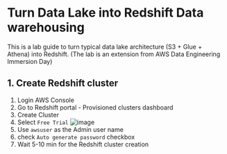 # Turn Data Lake into Redshift Data warehousing

This is a lab guide to turn typical data lake architecture (S3 + Glue + Athena) into Redshift.
(The lab is an extension from AWS Data Engineering Immersion Day)

## 1. Create Redshift cluster

1. Login AWS Console
2. Go to Redshift portal - Provisioned clusters dashboard
3. Create Cluster
4. Select `Free Trial`
![image](https://user-images.githubusercontent.com/112601576/205628090-b41fa40c-5131-4ab8-9537-1d014e206549.png)
5. Use `awsuser` as the Admin user name
6. check `Auto generate password` checkbox
7. Wait 5-10 min for the Redshift cluster creation
